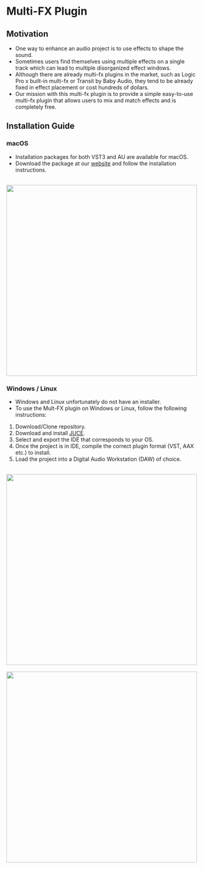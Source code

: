 # Multi-FX Plugin

## Motivation
- One way to enhance an audio project is to use effects to shape the sound.
- Sometimes users find themselves using multiple effects on a single track which can lead to multiple disorganized effect windows.
- Although there are already multi-fx plugins in the market, such as Logic Pro x built-in multi-fx or Transit by Baby Audio, they tend to be already fixed in effect placement or cost hundreds of dollars.
- Our mission with this multi-fx plugin is to provide a simple easy-to-use multi-fx plugin that allows users to mix and match effects and is completely free.

## Installation Guide

### macOS
- Installation packages for both VST3 and AU are available for macOS.
- Download the package at our [website](https://howard404.github.io/Multi-FX-Page/) and follow the installation instructions.
<br>
<img src="./images/website.png" width="500px">

### Windows / Linux
- Windows and Linux unfortunately do not have an installer.
- To use the Mult-FX plugin on Windows or Linux, follow the following instructions:
1. Download/Clone repository. 
2. Download and install [JUCE](https://juce.com/).
3. Select and export the IDE that corresponds to your OS.
4. Once the project is in IDE, compile the correct plugin format (VST, AAX etc.) to install.
5. Load the project into a Digital Audio Workstation (DAW) of choice.
<br>
<img src="./images/JUCE.png" width="500px">
<br>
<br>
<img src="./images/DAW.png" width="500px">
